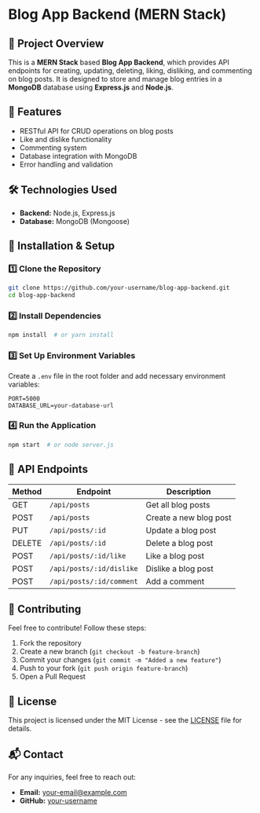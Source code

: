 # Blog App Backend (MERN Stack)

## 📝 Project Overview
This is a **MERN Stack** based **Blog App Backend**, which provides API endpoints for creating, updating, deleting, liking, disliking, and commenting on blog posts. It is designed to store and manage blog entries in a **MongoDB** database using **Express.js** and **Node.js**.

## 🚀 Features
- RESTful API for CRUD operations on blog posts
- Like and dislike functionality
- Commenting system
- Database integration with MongoDB
- Error handling and validation

## 🛠️ Technologies Used
- **Backend:** Node.js, Express.js
- **Database:** MongoDB (Mongoose)

## 🎯 Installation & Setup
### 1️⃣ Clone the Repository
```sh
git clone https://github.com/your-username/blog-app-backend.git
cd blog-app-backend
```
### 2️⃣ Install Dependencies
```sh
npm install  # or yarn install
```
### 3️⃣ Set Up Environment Variables
Create a `.env` file in the root folder and add necessary environment variables:
```env
PORT=5000
DATABASE_URL=your-database-url
```
### 4️⃣ Run the Application
```sh
npm start  # or node server.js
```

## 📡 API Endpoints
| Method | Endpoint           | Description                |
|--------|-------------------|----------------------------|
| GET    | `/api/posts`      | Get all blog posts         |
| POST   | `/api/posts`      | Create a new blog post     |
| PUT    | `/api/posts/:id`  | Update a blog post         |
| DELETE | `/api/posts/:id`  | Delete a blog post         |
| POST   | `/api/posts/:id/like` | Like a blog post       |
| POST   | `/api/posts/:id/dislike` | Dislike a blog post |
| POST   | `/api/posts/:id/comment` | Add a comment       |

## 🤝 Contributing
Feel free to contribute! Follow these steps:
1. Fork the repository
2. Create a new branch (`git checkout -b feature-branch`)
3. Commit your changes (`git commit -m "Added a new feature"`)
4. Push to your fork (`git push origin feature-branch`)
5. Open a Pull Request

## 📜 License
This project is licensed under the MIT License - see the [LICENSE](LICENSE) file for details.

## 📬 Contact
For any inquiries, feel free to reach out:
- **Email:** your-email@example.com
- **GitHub:** [your-username](https://github.com/your-username)

